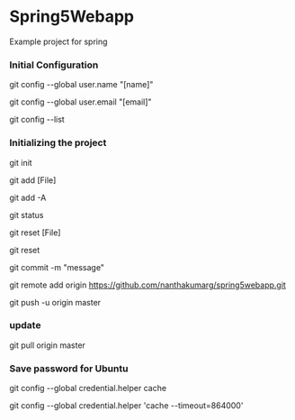 # Spring5Webapp

Example project for spring

### Initial Configuration

git config --global user.name "[name]"

git config --global user.email "[email]"

git config --list

### Initializing the project

git init

git add [File]

git add -A

git status

git reset [File]

git reset

git commit -m "message"

git remote add origin https://github.com/nanthakumarg/spring5webapp.git

git push -u origin master

### update

git pull origin master

### Save password for Ubuntu

git config --global credential.helper cache

git config --global credential.helper 'cache --timeout=864000'

